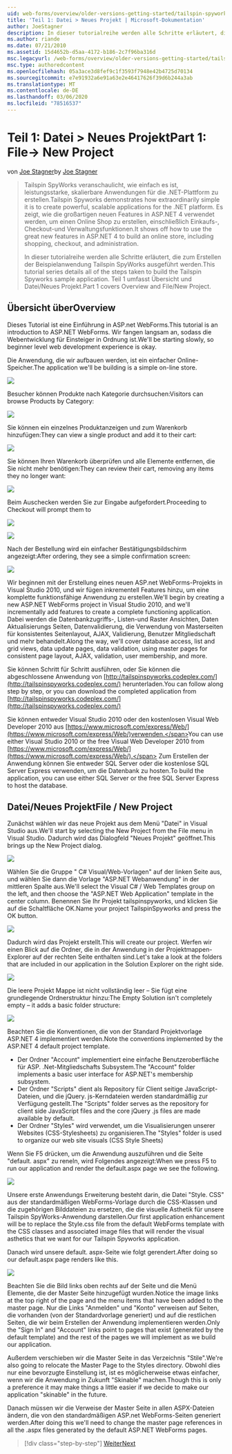 ```yaml
---
uid: web-forms/overview/older-versions-getting-started/tailspin-spyworks/tailspin-spyworks-part-1
title: 'Teil 1: Datei > Neues Projekt | Microsoft-Dokumentation'
author: JoeStagner
description: In dieser tutorialreihe werden alle Schritte erläutert, die zum Erstellen der Beispielanwendung Tailspin SpyWorks ausgeführt werden. Teil 1 umfasst Übersicht und Datei/Neues Projekt.
ms.author: riande
ms.date: 07/21/2010
ms.assetid: 15d4652b-d5aa-4172-b186-2c7f96ba316d
msc.legacyurl: /web-forms/overview/older-versions-getting-started/tailspin-spyworks/tailspin-spyworks-part-1
msc.type: authoredcontent
ms.openlocfilehash: 05a3ace3d8fef9c1f3593f7948e42b4725d70134
ms.sourcegitcommit: e7e91932a6e91a63e2e46417626f39d6b244a3ab
ms.translationtype: MT
ms.contentlocale: de-DE
ms.lasthandoff: 03/06/2020
ms.locfileid: "78516537"
---
```

# <a name="part-1-file--new-project"></a><span data-ttu-id="b26a2-104">Teil 1: Datei > Neues Projekt</span><span class="sxs-lookup"><span data-stu-id="b26a2-104">Part 1: File-> New Project</span></span>

<span data-ttu-id="b26a2-105">von [Joe Stagner](https://github.com/JoeStagner)</span><span class="sxs-lookup"><span data-stu-id="b26a2-105">by [Joe Stagner](https://github.com/JoeStagner)</span></span>

> <span data-ttu-id="b26a2-106">Tailspin SpyWorks veranschaulicht, wie einfach es ist, leistungsstarke, skalierbare Anwendungen für die .NET-Plattform zu erstellen.</span><span class="sxs-lookup"><span data-stu-id="b26a2-106">Tailspin Spyworks demonstrates how extraordinarily simple it is to create powerful, scalable applications for the .NET platform.</span></span> <span data-ttu-id="b26a2-107">Es zeigt, wie die großartigen neuen Features in ASP.NET 4 verwendet werden, um einen Online Shop zu erstellen, einschließlich Einkaufs-, Checkout-und Verwaltungsfunktionen.</span><span class="sxs-lookup"><span data-stu-id="b26a2-107">It shows off how to use the great new features in ASP.NET 4 to build an online store, including shopping, checkout, and administration.</span></span>
> 
> <span data-ttu-id="b26a2-108">In dieser tutorialreihe werden alle Schritte erläutert, die zum Erstellen der Beispielanwendung Tailspin SpyWorks ausgeführt werden.</span><span class="sxs-lookup"><span data-stu-id="b26a2-108">This tutorial series details all of the steps taken to build the Tailspin Spyworks sample application.</span></span> <span data-ttu-id="b26a2-109">Teil 1 umfasst Übersicht und Datei/Neues Projekt.</span><span class="sxs-lookup"><span data-stu-id="b26a2-109">Part 1 covers Overview and File/New Project.</span></span>

## <a id="_Toc260221666"></a><span data-ttu-id="b26a2-110">Übersicht über</span><span class="sxs-lookup"><span data-stu-id="b26a2-110">Overview</span></span>

<span data-ttu-id="b26a2-111">Dieses Tutorial ist eine Einführung in ASP.net WebForms.</span><span class="sxs-lookup"><span data-stu-id="b26a2-111">This tutorial is an introduction to ASP.NET WebForms.</span></span> <span data-ttu-id="b26a2-112">Wir fangen langsam an, sodass die Webentwicklung für Einsteiger in Ordnung ist.</span><span class="sxs-lookup"><span data-stu-id="b26a2-112">We'll be starting slowly, so beginner level web development experience is okay.</span></span>

<span data-ttu-id="b26a2-113">Die Anwendung, die wir aufbauen werden, ist ein einfacher Online-Speicher.</span><span class="sxs-lookup"><span data-stu-id="b26a2-113">The application we'll be building is a simple on-line store.</span></span>

![](tailspin-spyworks-part-1/_static/image1.jpg)

<span data-ttu-id="b26a2-114">Besucher können Produkte nach Kategorie durchsuchen:</span><span class="sxs-lookup"><span data-stu-id="b26a2-114">Visitors can browse Products by Category:</span></span>

![](tailspin-spyworks-part-1/_static/image2.jpg)

<span data-ttu-id="b26a2-115">Sie können ein einzelnes Produktanzeigen und zum Warenkorb hinzufügen:</span><span class="sxs-lookup"><span data-stu-id="b26a2-115">They can view a single product and add it to their cart:</span></span>

![](tailspin-spyworks-part-1/_static/image3.jpg)

<span data-ttu-id="b26a2-116">Sie können Ihren Warenkorb überprüfen und alle Elemente entfernen, die Sie nicht mehr benötigen:</span><span class="sxs-lookup"><span data-stu-id="b26a2-116">They can review their cart, removing any items they no longer want:</span></span>

![](tailspin-spyworks-part-1/_static/image4.jpg)

<span data-ttu-id="b26a2-117">Beim Auschecken werden Sie zur Eingabe aufgefordert.</span><span class="sxs-lookup"><span data-stu-id="b26a2-117">Proceeding to Checkout will prompt them to</span></span>

![](tailspin-spyworks-part-1/_static/image5.jpg)

![](tailspin-spyworks-part-1/_static/image6.jpg)

<span data-ttu-id="b26a2-118">Nach der Bestellung wird ein einfacher Bestätigungsbildschirm angezeigt:</span><span class="sxs-lookup"><span data-stu-id="b26a2-118">After ordering, they see a simple confirmation screen:</span></span>

![](tailspin-spyworks-part-1/_static/image7.jpg)

<span data-ttu-id="b26a2-119">Wir beginnen mit der Erstellung eines neuen ASP.net WebForms-Projekts in Visual Studio 2010, und wir fügen inkrementell Features hinzu, um eine komplette funktionsfähige Anwendung zu erstellen.</span><span class="sxs-lookup"><span data-stu-id="b26a2-119">We'll begin by creating a new ASP.NET WebForms project in Visual Studio 2010, and we'll incrementally add features to create a complete functioning application.</span></span> <span data-ttu-id="b26a2-120">Dabei werden die Datenbankzugriffs-, Listen-und Raster Ansichten, Daten Aktualisierungs Seiten, Datenvalidierung, die Verwendung von Masterseiten für konsistentes Seitenlayout, AJAX, Validierung, Benutzer Mitgliedschaft und mehr behandelt.</span><span class="sxs-lookup"><span data-stu-id="b26a2-120">Along the way, we'll cover database access, list and grid views, data update pages, data validation, using master pages for consistent page layout, AJAX, validation, user membership, and more.</span></span>

<span data-ttu-id="b26a2-121">Sie können Schritt für Schritt ausführen, oder Sie können die abgeschlossene Anwendung von [http://tailspinspyworks.codeplex.com/](http://tailspinspyworks.codeplex.com/) herunterladen.</span><span class="sxs-lookup"><span data-stu-id="b26a2-121">You can follow along step by step, or you can download the completed application from [http://tailspinspyworks.codeplex.com/](http://tailspinspyworks.codeplex.com/)</span></span>

<span data-ttu-id="b26a2-122">Sie können entweder Visual Studio 2010 oder den kostenlosen Visual Web Developer 2010 aus [https://www.microsoft.com/express/Web/](https://www.microsoft.com/express/Web/)verwenden.</span><span class="sxs-lookup"><span data-stu-id="b26a2-122">You can use either Visual Studio 2010 or the free Visual Web Developer 2010 from [https://www.microsoft.com/express/Web/](https://www.microsoft.com/express/Web/).</span></span> <span data-ttu-id="b26a2-123">Zum Erstellen der Anwendung können Sie entweder SQL Server oder die kostenlose SQL Server Express verwenden, um die Datenbank zu hosten.</span><span class="sxs-lookup"><span data-stu-id="b26a2-123">To build the application, you can use either SQL Server or the free SQL Server Express to host the database.</span></span>

## <a id="_Toc260221667"></a><span data-ttu-id="b26a2-124">Datei/Neues Projekt</span><span class="sxs-lookup"><span data-stu-id="b26a2-124">File / New Project</span></span>

<span data-ttu-id="b26a2-125">Zunächst wählen wir das neue Projekt aus dem Menü "Datei" in Visual Studio aus.</span><span class="sxs-lookup"><span data-stu-id="b26a2-125">We'll start by selecting the New Project from the File menu in Visual Studio.</span></span> <span data-ttu-id="b26a2-126">Dadurch wird das Dialogfeld "Neues Projekt" geöffnet.</span><span class="sxs-lookup"><span data-stu-id="b26a2-126">This brings up the New Project dialog.</span></span>

![](tailspin-spyworks-part-1/_static/image8.jpg)

<span data-ttu-id="b26a2-127">Wählen Sie die Gruppe " C# Visual/Web-Vorlagen" auf der linken Seite aus, und wählen Sie dann die Vorlage "ASP.NET Webanwendung" in der mittleren Spalte aus.</span><span class="sxs-lookup"><span data-stu-id="b26a2-127">We'll select the Visual C# / Web Templates group on the left, and then choose the "ASP.NET Web Application" template in the center column.</span></span> <span data-ttu-id="b26a2-128">Benennen Sie Ihr Projekt tailspinspyworks, und klicken Sie auf die Schaltfläche OK.</span><span class="sxs-lookup"><span data-stu-id="b26a2-128">Name your project TailspinSpyworks and press the OK button.</span></span>

![](tailspin-spyworks-part-1/_static/image9.jpg)

<span data-ttu-id="b26a2-129">Dadurch wird das Projekt erstellt.</span><span class="sxs-lookup"><span data-stu-id="b26a2-129">This will create our project.</span></span> <span data-ttu-id="b26a2-130">Werfen wir einen Blick auf die Ordner, die in der Anwendung in der Projektmappen-Explorer auf der rechten Seite enthalten sind.</span><span class="sxs-lookup"><span data-stu-id="b26a2-130">Let's take a look at the folders that are included in our application in the Solution Explorer on the right side.</span></span>

![](tailspin-spyworks-part-1/_static/image10.jpg)

<span data-ttu-id="b26a2-131">Die leere Projekt Mappe ist nicht vollständig leer – Sie fügt eine grundlegende Ordnerstruktur hinzu:</span><span class="sxs-lookup"><span data-stu-id="b26a2-131">The Empty Solution isn't completely empty – it adds a basic folder structure:</span></span>

![](tailspin-spyworks-part-1/_static/image1.png)

<span data-ttu-id="b26a2-132">Beachten Sie die Konventionen, die von der Standard Projektvorlage ASP.NET 4 implementiert werden.</span><span class="sxs-lookup"><span data-stu-id="b26a2-132">Note the conventions implemented by the ASP.NET 4 default project template.</span></span>

- <span data-ttu-id="b26a2-133">Der Ordner "Account" implementiert eine einfache Benutzeroberfläche für ASP. .Net-Mitgliedschafts Subsystem.</span><span class="sxs-lookup"><span data-stu-id="b26a2-133">The "Account" folder implements a basic user interface for ASP.NET's membership subsystem.</span></span>
- <span data-ttu-id="b26a2-134">Der Ordner "Scripts" dient als Repository für Client seitige JavaScript-Dateien, und die jQuery. js-Kerndateien werden standardmäßig zur Verfügung gestellt.</span><span class="sxs-lookup"><span data-stu-id="b26a2-134">The "Scripts" folder serves as the repository for client side JavaScript files and the core jQuery .js files are made available by default.</span></span>
- <span data-ttu-id="b26a2-135">Der Ordner "Styles" wird verwendet, um die Visualisierungen unserer Websites (CSS-Stylesheets) zu organisieren.</span><span class="sxs-lookup"><span data-stu-id="b26a2-135">The "Styles" folder is used to organize our web site visuals (CSS Style Sheets)</span></span>

<span data-ttu-id="b26a2-136">Wenn Sie F5 drücken, um die Anwendung auszuführen und die Seite "default. aspx" zu reneln, wird Folgendes angezeigt:</span><span class="sxs-lookup"><span data-stu-id="b26a2-136">When we press F5 to run our application and render the default.aspx page we see the following.</span></span>

![](tailspin-spyworks-part-1/_static/image11.jpg)

<span data-ttu-id="b26a2-137">Unsere erste Anwendungs Erweiterung besteht darin, die Datei "Style. CSS" aus der standardmäßigen WebForms-Vorlage durch die CSS-Klassen und die zugehörigen Bilddateien zu ersetzen, die die visuelle Asthetik für unsere Tailspin SpyWorks-Anwendung darstellen.</span><span class="sxs-lookup"><span data-stu-id="b26a2-137">Our first application enhancement will be to replace the Style.css file from the default WebForms template with the CSS classes and associated image files that will render the visual asthetics that we want for our Tailspin Spyworks application.</span></span>

<span data-ttu-id="b26a2-138">Danach wird unsere default. aspx-Seite wie folgt gerendert.</span><span class="sxs-lookup"><span data-stu-id="b26a2-138">After doing so our default.aspx page renders like this.</span></span>

![](tailspin-spyworks-part-1/_static/image12.jpg)

<span data-ttu-id="b26a2-139">Beachten Sie die Bild links oben rechts auf der Seite und die Menü Elemente, die der Master Seite hinzugefügt wurden.</span><span class="sxs-lookup"><span data-stu-id="b26a2-139">Notice the image links at the top right of the page and the menu items that have been added to the master page.</span></span> <span data-ttu-id="b26a2-140">Nur die Links "Anmelden" und "Konto" verweisen auf Seiten, die vorhanden (von der Standardvorlage generiert) und auf die restlichen Seiten, die wir beim Erstellen der Anwendung implementieren werden.</span><span class="sxs-lookup"><span data-stu-id="b26a2-140">Only the "Sign In" and "Account" links point to pages that exist (generated by the default template) and the rest of the pages we will implement as we build our application.</span></span>

<span data-ttu-id="b26a2-141">Außerdem verschieben wir die Master Seite in das Verzeichnis "Stile".</span><span class="sxs-lookup"><span data-stu-id="b26a2-141">We're also going to relocate the Master Page to the Styles directory.</span></span> <span data-ttu-id="b26a2-142">Obwohl dies nur eine bevorzugte Einstellung ist, ist es möglicherweise etwas einfacher, wenn wir die Anwendung in Zukunft "Skinable" machen.</span><span class="sxs-lookup"><span data-stu-id="b26a2-142">Though this is only a preference it may make things a little easier if we decide to make our application "skinable" in the future.</span></span>

<span data-ttu-id="b26a2-143">Danach müssen wir die Verweise der Master Seite in allen ASPX-Dateien ändern, die von den standardmäßigen ASP.net WebForms-Seiten generiert werden.</span><span class="sxs-lookup"><span data-stu-id="b26a2-143">After doing this we'll need to change the master page references in all the .aspx files generated by the default ASP.NET WebForms pages.</span></span>

> [!div class="step-by-step"]
> [<span data-ttu-id="b26a2-144">Weiter</span><span class="sxs-lookup"><span data-stu-id="b26a2-144">Next</span></span>](tailspin-spyworks-part-2.md)

